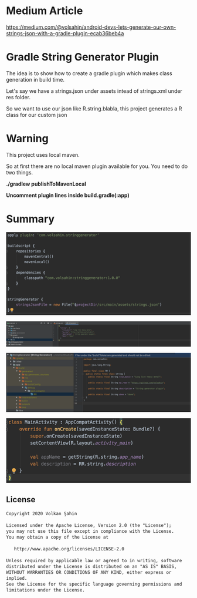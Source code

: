 # Medium Article 
https://medium.com/@volsahin/android-devs-lets-generate-our-own-strings-json-with-a-gradle-plugin-ecab36beb4a

# Gradle String Generator Plugin
The idea is to show how to create a gradle plugin which makes class generation in build time.

Let's say we have a strings.json under assets intead of strings.xml under res folder.

So we want to use our json like R.string.blabla, this project generates a R class for our custom json

# Warning
This project uses local maven.

So at first there are no local maven plugin available for you. You need to do two things.

<b>./gradlew publishToMavenLocal </b>

<b>Uncomment plugin lines inside build.gradle(:app)</b>

# Summary
<p align="center">
  <img src="https://github.com/volsahin/string-generator-plugin/blob/master/assets/pluginsample.png">
</p>
<p align="center">
  <img src="https://github.com/volsahin/string-generator-plugin/blob/master/assets/stringsjson.png">
</p>
<p align="center">
  <img src="https://github.com/volsahin/string-generator-plugin/blob/master/assets/generatedr.png">
</p>
<p align="center">
  <img src="https://github.com/volsahin/string-generator-plugin/blob/master/assets/finalstate.png">
</p>

## License

    Copyright 2020 Volkan Şahin

    Licensed under the Apache License, Version 2.0 (the "License");
    you may not use this file except in compliance with the License.
    You may obtain a copy of the License at

       http://www.apache.org/licenses/LICENSE-2.0

    Unless required by applicable law or agreed to in writing, software
    distributed under the License is distributed on an "AS IS" BASIS,
    WITHOUT WARRANTIES OR CONDITIONS OF ANY KIND, either express or implied.
    See the License for the specific language governing permissions and
    limitations under the License.
